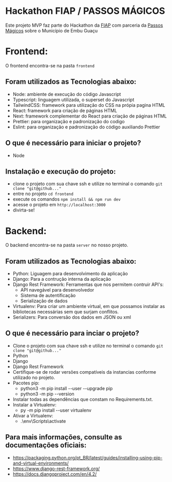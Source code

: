 # Hackathon FIAP / PASSOS MÁGICOS

Este projeto MVP faz parte do Hackathon da [FIAP](https://www.fiap.com.br/) com parceria da [Passos Mágicos](https://passosmagicos.org.br/) sobre o Município de Embu Guaçu
# Frontend:

O frontend encontra-se na pasta `frontend`

## Foram utilizados as Tecnologias abaixo:

- Node: ambiente de execução do código Javascript
- Typescript: linguagem utilizada, o superset do Javascript
- TailwindCSS: framework para utilização do CSS na própia pagina HTML
- React: framework para criação de páginas HTML
- Next: framework complementar do React para criação de páginas HTML
- Prettier: para organização e padronização do codigo
- Eslint: para organização e padronização do código auxiliando Prettier

## O que é necessário para iniciar o projeto?

- Node

## Instalação e execução do projeto:

- clone o projeto com sua chave ssh e utilize no terminal o comando `git clone "git@github..."`
- entre no projeto `cd frontend`
- execute os comandos `npm install && npm run dev`
- acesse o projeto em `http://localhost:3000`
- divirta-se!
  

# Backend:

O backend encontra-se na pasta `server` no nosso projeto.

## Foram utilizados as Tecnologias abaixo:

- Python: Liguagem para desenvolvimento da aplicação
- Django: Para a contrução interna da aplicação
- Django Rest Framework: Ferramentas que nos permitem contruir API's:
   - API navegável para desenvolvedor
   - Sistema de autentificação
   - Serialização de dados   
- Virtualenv: Para criar um ambiente virtual, em que possamos instalar as bibliotecas necessárias sem que surjam conflitos.
- Serializers: Para conversão dos dados em JSON ou xml


## O que é necessário para inciar o projeto?

 - Clone o projeto com sua chave ssh e utilize no terminal o comando `git clone "git@github..."`
 - Python
 - Django
 - Django Rest Framework
 - Certifique-se de rodar versões compatíveis da instancias conforme utilizado no projeto.
 - Pacotes pip:
      - python3 -m pip install --user --upgrade pip
      - python3 -m pip --version
 - Instalar todas as dependências que constam no Requirements.txt.
 - Instalar a Virtualenv:
      - py -m pip install --user virtualenv
 - Ativar a Virtualenv:
      - .\env\Scripts\activate


## Para mais informações, consulte as documentações oficiais:
- <a>https://packaging.python.org/pt_BR/latest/guides/installing-using-pip-and-virtual-environments/</a>
- <a>https://www.django-rest-framework.org/</a>
- <a>https://docs.djangoproject.com/en/4.2/</a>
